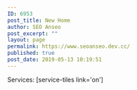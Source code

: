 ```yaml
---
ID: 6953
post_title: New Home
author: SEO Anseo
post_excerpt: ""
layout: page
permalink: https://www.seoanseo.dev.cc/
published: true
post_date: 2019-05-13 10:19:51
---
```

Services:
[service-tiles link='on']